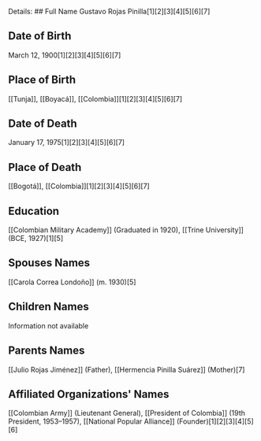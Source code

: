 Details: ## Full Name
Gustavo Rojas Pinilla[1][2][3][4][5][6][7]

## Date of Birth
March 12, 1900[1][2][3][4][5][6][7]

## Place of Birth
[[Tunja]], [[Boyacá]], [[Colombia]][1][2][3][4][5][6][7]

## Date of Death
January 17, 1975[1][2][3][4][5][6][7]

## Place of Death
[[Bogotá]], [[Colombia]][1][2][3][4][5][6][7]

## Education
[[Colombian Military Academy]] (Graduated in 1920),
[[Trine University]] (BCE, 1927)[1][5]

## Spouses Names
[[Carola Correa Londoño]] (m. 1930)[5]

## Children Names
Information not available

## Parents Names
[[Julio Rojas Jiménez]] (Father),
[[Hermencia Pinilla Suárez]] (Mother)[7]

## Affiliated Organizations' Names
[[Colombian Army]] (Lieutenant General),
[[President of Colombia]] (19th President, 1953–1957),
[[National Popular Alliance]] (Founder)[1][2][3][4][5][6]

